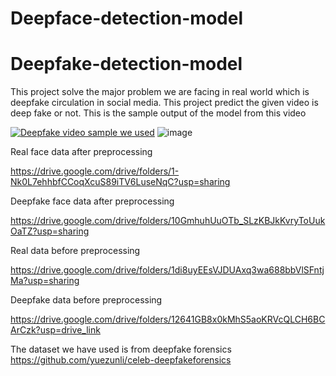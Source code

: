 # Deepface-detection-model
# Deepfake-detection-model
This project solve the major problem we are facing in real world which is deepfake circulation in social media. This project predict the given video is deep fake or not.
This is the sample output of the model
from this video

[![Deepfake video sample we used](https://i.ytimg.com/vi/UKgZQmMdGb4/hqdefault.jpg)](https://www.youtube.com/watch?v=UKgZQmMdGb4)
![image](https://github.com/user-attachments/assets/8bd0b387-80c5-4612-a7f4-6b3561978889)

Real face data after preprocessing

https://drive.google.com/drive/folders/1-Nk0L7ehhbfCCoqXcuS89iTV6LuseNqC?usp=sharing

Deepfake face data after preprocessing

https://drive.google.com/drive/folders/10GmhuhUuOTb_SLzKBJkKvryToUukOaTZ?usp=sharing

Real data before preprocessing

https://drive.google.com/drive/folders/1di8uyEEsVJDUAxq3wa688bbVlSFntjMa?usp=sharing

Deepfake data before preprocessing

https://drive.google.com/drive/folders/12641GB8x0kMhS5aoKRVcQLCH6BCArCzk?usp=drive_link

The dataset we have used is from deepfake forensics https://github.com/yuezunli/celeb-deepfakeforensics
